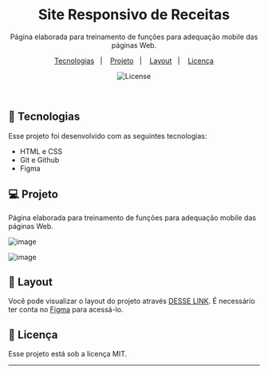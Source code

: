 <h1 align="center"> Site Responsivo de Receitas </h1>

<p align="center">
Página elaborada para treinamento de funções para adequação mobile das páginas Web. <br/>
</p>

<p align="center">
  <a href="#-tecnologias">Tecnologias</a>&nbsp;&nbsp;&nbsp;|&nbsp;&nbsp;&nbsp;
  <a href="#-projeto">Projeto</a>&nbsp;&nbsp;&nbsp;|&nbsp;&nbsp;&nbsp;
  <a href="#-layout">Layout</a>&nbsp;&nbsp;&nbsp;|&nbsp;&nbsp;&nbsp;
  <a href="#memo-licença">Licença</a>
</p>

<p align="center">
  <img alt="License" src="https://img.shields.io/static/v1?label=license&message=MIT&color=49AA26&labelColor=000000">
</p>

<br>

<p align="center">
 </p>

## 🚀 Tecnologias

Esse projeto foi desenvolvido com as seguintes tecnologias:

- HTML e CSS
- Git e Github
- Figma

## 💻 Projeto

Página elaborada para treinamento de funções para adequação mobile das páginas Web.


![image](https://github.com/RodolffoMacedo/site_responsivo/assets/146378931/11e47346-3f30-44ec-9e06-2a8c8eea480f)

![image](https://github.com/RodolffoMacedo/site_responsivo/assets/146378931/7a11f9ea-01a7-4b0d-bdb9-5463e2996fd3)




## 🔖 Layout

Você pode visualizar o layout do projeto através [DESSE LINK](https://www.figma.com/file/E0MOakcgNFzBRk6eoGf6Ed/Cheesecake-%E2%80%A2-Projeto-Explorer-(Community)?node-id=1%3A39972&mode=dev). É necessário ter conta no [Figma](https://figma.com) para acessá-lo.

## :memo: Licença

Esse projeto está sob a licença MIT.

---
